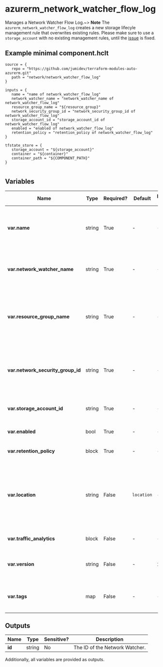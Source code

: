# azurerm_network_watcher_flow_log

Manages a Network Watcher Flow Log.~> **Note** The `azurerm_network_watcher_flow_log` creates a new storage lifecyle management rule that overwrites existing rules. Please make sure to use a `storage_account` with no existing management rules, until the [issue](https://github.com/hashicorp/terraform-provider-azurerm/issues/6935) is fixed.

## Example minimal component.hclt

```hcl
source = {
   repo = "https://github.com/jumidev/terraform-modules-auto-azurerm.git" 
   path = "network/network_watcher_flow_log" 
}

inputs = {
   name = "name of network_watcher_flow_log" 
   network_watcher_name = "network_watcher_name of network_watcher_flow_log" 
   resource_group_name = "${resource_group}" 
   network_security_group_id = "network_security_group_id of network_watcher_flow_log" 
   storage_account_id = "storage_account_id of network_watcher_flow_log" 
   enabled = "enabled of network_watcher_flow_log" 
   retention_policy = "retention_policy of network_watcher_flow_log" 
}

tfstate_store = {
   storage_account = "${storage_account}" 
   container = "${container}" 
   container_path = "${COMPONENT_PATH}" 
}


```

## Variables

| Name | Type | Required? |  Default  |  possible values |  Description |
| ---- | ---- | --------- |  ----------- | ----------- | ----------- |
| **var.name** | string | True | -  |  -  |  The name of the Network Watcher Flow Log. Changing this forces a new resource to be created. | 
| **var.network_watcher_name** | string | True | -  |  -  |  The name of the Network Watcher. Changing this forces a new resource to be created. | 
| **var.resource_group_name** | string | True | -  |  -  |  The name of the resource group in which the Network Watcher was deployed. Changing this forces a new resource to be created. | 
| **var.network_security_group_id** | string | True | -  |  -  |  The ID of the Network Security Group for which to enable flow logs for. Changing this forces a new resource to be created. | 
| **var.storage_account_id** | string | True | -  |  -  |  The ID of the Storage Account where flow logs are stored. | 
| **var.enabled** | bool | True | -  |  -  |  Should Network Flow Logging be Enabled? | 
| **var.retention_policy** | block | True | -  |  -  |  A `retention_policy` block. | 
| **var.location** | string | False | `location`  |  -  |  The location where the Network Watcher Flow Log resides. Changing this forces a new resource to be created. Defaults to the `location` of the Network Watcher. | 
| **var.traffic_analytics** | block | False | -  |  -  |  A `traffic_analytics` block. | 
| **var.version** | string | False | -  |  `1`, `2`  |  The version (revision) of the flow log. Possible values are `1` and `2`. | 
| **var.tags** | map | False | -  |  -  |  A mapping of tags which should be assigned to the Network Watcher Flow Log. | 



## Outputs

| Name | Type | Sensitive? | Description |
| ---- | ---- | --------- | --------- |
| **id** | string | No  | The ID of the Network Watcher. | 

Additionally, all variables are provided as outputs.
